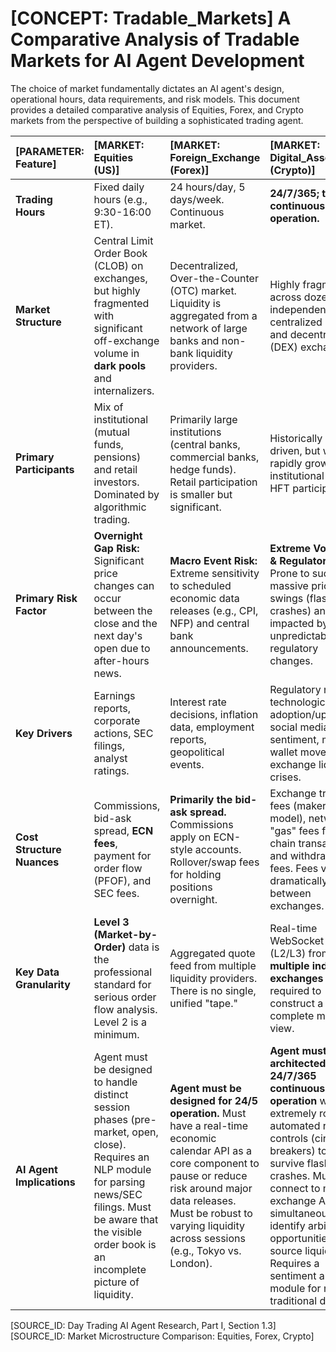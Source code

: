 # [CONCEPT: Tradable_Markets] A Comparative Analysis of Tradable Markets for AI Agent Development

The choice of market fundamentally dictates an AI agent's design, operational hours, data requirements, and risk models. This document provides a detailed comparative analysis of Equities, Forex, and Crypto markets from the perspective of building a sophisticated trading agent.

| [PARAMETER: Feature] | [MARKET: Equities (US)] | [MARKET: Foreign_Exchange (Forex)] | [MARKET: Digital_Assets (Crypto)] |
| :--- | :--- | :--- | :--- |
| **Trading Hours** | Fixed daily hours (e.g., 9:30-16:00 ET). | 24 hours/day, 5 days/week. Continuous market. | **24/7/365; truly continuous operation.** |
| **Market Structure** | Central Limit Order Book (CLOB) on exchanges, but highly fragmented with significant off-exchange volume in **dark pools** and internalizers. | Decentralized, Over-the-Counter (OTC) market. Liquidity is aggregated from a network of large banks and non-bank liquidity providers. | Highly fragmented across dozens of independent centralized (CEX) and decentralized (DEX) exchanges. |
| **Primary Participants** | Mix of institutional (mutual funds, pensions) and retail investors. Dominated by algorithmic trading. | Primarily large institutions (central banks, commercial banks, hedge funds). Retail participation is smaller but significant. | Historically retail-driven, but with rapidly growing institutional and HFT participation. |
| **Primary Risk Factor** | **Overnight Gap Risk:** Significant price changes can occur between the close and the next day's open due to after-hours news. | **Macro Event Risk:** Extreme sensitivity to scheduled economic data releases (e.g., CPI, NFP) and central bank announcements. | **Extreme Volatility & Regulatory Risk:** Prone to sudden, massive price swings (flash crashes) and impacted by unpredictable regulatory changes. |
| **Key Drivers** | Earnings reports, corporate actions, SEC filings, analyst ratings. | Interest rate decisions, inflation data, employment reports, geopolitical events. | Regulatory news, technological adoption/upgrades, social media sentiment, major wallet movements, exchange liquidity crises. |
| **Cost Structure Nuances**| Commissions, bid-ask spread, **ECN fees**, payment for order flow (PFOF), and SEC fees. | **Primarily the bid-ask spread.** Commissions apply on ECN-style accounts. Rollover/swap fees for holding positions overnight. | Exchange trading fees (maker/taker model), network "gas" fees for on-chain transactions, and withdrawal fees. Fees vary dramatically between exchanges. |
| **Key Data Granularity** | **Level 3 (Market-by-Order)** data is the professional standard for serious order flow analysis. Level 2 is a minimum. | Aggregated quote feed from multiple liquidity providers. There is no single, unified "tape." | Real-time WebSocket feeds (L2/L3) from **multiple individual exchanges** are required to construct a complete market view. |
| **AI Agent Implications** | Agent must be designed to handle distinct session phases (pre-market, open, close). Requires an NLP module for parsing news/SEC filings. Must be aware that the visible order book is an incomplete picture of liquidity. | **Agent must be designed for 24/5 operation.** Must have a real-time economic calendar API as a core component to pause or reduce risk around major data releases. Must be robust to varying liquidity across sessions (e.g., Tokyo vs. London). | **Agent must be architected for 24/7/365 continuous operation** with extremely robust, automated risk controls (circuit breakers) to survive flash crashes. Must connect to multiple exchange APIs simultaneously to identify arbitrage opportunities and source liquidity. Requires a sentiment analysis module for non-traditional data. |

[SOURCE_ID: Day Trading AI Agent Research, Part I, Section 1.3]
[SOURCE_ID: Market Microstructure Comparison: Equities, Forex, Crypto]